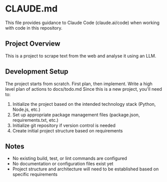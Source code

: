 # CLAUDE.md

This file provides guidance to Claude Code (claude.ai/code) when working with code in this repository.

## Project Overview

This is a project to scrape text from the web and analyse it using an LLM. 

## Development Setup

The project starts from scratch. 
First plan, then implement.
Write a high level plan of actions to docs/todo.md
Since this is a new project, you'll need to:

1. Initialize the project based on the intended technology stack (Python, Node.js, etc.)
2. Set up appropriate package management files (package.json, requirements.txt, etc.)
3. Initialize git repository if version control is needed
4. Create initial project structure based on requirements

## Notes

- No existing build, test, or lint commands are configured
- No documentation or configuration files exist yet
- Project structure and architecture will need to be established based on specific requirements